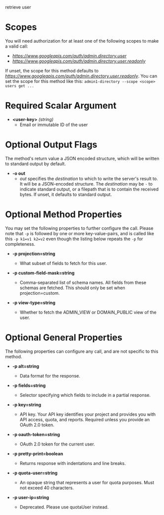 retrieve user
# Scopes

You will need authorization for at least one of the following scopes to make a valid call:

* *https://www.googleapis.com/auth/admin.directory.user*
* *https://www.googleapis.com/auth/admin.directory.user.readonly*

If unset, the scope for this method defaults to *https://www.googleapis.com/auth/admin.directory.user.readonly*.
You can set the scope for this method like this: `admin1-directory --scope <scope> users get ...`
# Required Scalar Argument
* **&lt;user-key&gt;** *(string)*
    - Email or immutable ID of the user

# Optional Output Flags

The method's return value a JSON encoded structure, which will be written to standard output by default.

* **-o out**
    - *out* specifies the *destination* to which to write the server's result to.
      It will be a JSON-encoded structure.
      The *destination* may be `-` to indicate standard output, or a filepath that is to contain the received bytes.
      If unset, it defaults to standard output.
# Optional Method Properties

You may set the following properties to further configure the call. Please note that `-p` is followed by one 
or more key-value-pairs, and is called like this `-p k1=v1 k2=v2` even though the listing below repeats the
`-p` for completeness.

* **-p projection=string**
    - What subset of fields to fetch for this user.

* **-p custom-field-mask=string**
    - Comma-separated list of schema names. All fields from these schemas are fetched. This should only be set when projection=custom.

* **-p view-type=string**
    - Whether to fetch the ADMIN_VIEW or DOMAIN_PUBLIC view of the user.

# Optional General Properties

The following properties can configure any call, and are not specific to this method.

* **-p alt=string**
    - Data format for the response.

* **-p fields=string**
    - Selector specifying which fields to include in a partial response.

* **-p key=string**
    - API key. Your API key identifies your project and provides you with API access, quota, and reports. Required unless you provide an OAuth 2.0 token.

* **-p oauth-token=string**
    - OAuth 2.0 token for the current user.

* **-p pretty-print=boolean**
    - Returns response with indentations and line breaks.

* **-p quota-user=string**
    - An opaque string that represents a user for quota purposes. Must not exceed 40 characters.

* **-p user-ip=string**
    - Deprecated. Please use quotaUser instead.
